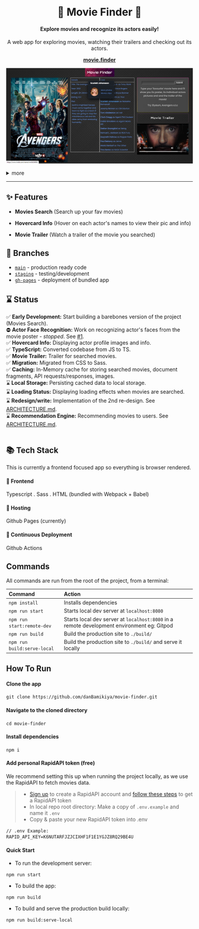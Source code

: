 <h1 id="header" align="center"> 🎥 Movie Finder 🦾</h1>

<h4 align="center">Explore movies and recognize its actors easily!</h4>

<p align="center">A web app for exploring movies, watching their trailers and checking out its actors.</p>

**<p align="center">[movie.finder](https://danbamikiya.github.io/movie-finder/)</a></p>**

<p align="center"><img width="auto" alt="movie-finder-preview" src="./assets/movie-finder-preview-1.png" /></p>

<details>
<summary>more</summary>
<br />
<p align="center"><img width="auto" alt="movie-finder-preview" src="./assets/movie-finder-preview-2.png" /></p>
</details>

---

## ✨ Features

- **Movies Search** (Search up your fav movies)

- **Hovercard Info** (Hover on each actor's names to view their pic and info)

- **Movie Trailer** (Watch a trailer of the movie you searched)

## 🌴 Branches

- [`main`](https://github.com/danBamikiya/movie-finder/tree/main) - production ready code
- [`staging`](https://github.com/danBamikiya/movie-finder/tree/staging) - testing/development
- [`gh-pages`](https://github.com/danBamikiya/movie-finder/tree/gh-pages) - deployment of bundled app

## ⌛ Status

✅ **Early Development:** Start building a barebones version of the project (Movies Search). <br />
⛔︎ **Actor Face Recognition:** Work on recognizing actor's faces from the movie poster - _stopped_. See [#1](https://github.com/danBamikiya/movie-finder/issues/1). <br />
✅ **Hovercard Info:** Displaying actor profile images and info. <br />
✅ **TypeScript:** Converted codebase from JS to TS. <br />
✅ **Movie Trailer:** Trailer for searched movies. <br />
✅ **Migration:** Migrated from CSS to Sass. <br />
✅ **Caching:** In-Memory cache for storing searched movies, document fragments, API requests/responses, images. <br />
⌛️ **Local Storage:** Persisting cached data to local storage. <br />
⌛️ **Loading Status:** Displaying loading effects when movies are searched. <br />
⌛️ **Redesign/write:** Implementation of the 2nd re-design. See [ARCHITECTURE.md](https://github.com/danBamikiya/movie-finder/blob/main/ARCHITECTURE.md). <br />
⌛️ **Recommendation Engine:** Recommending movies to users. See [ARCHITECTURE.md](https://github.com/danBamikiya/movie-finder/blob/main/ARCHITECTURE.md). <br /><br />

## 📚 Tech Stack

This is currently a frontend focused app so everything is browser rendered.

#### 🎨 Frontend

Typescript . Sass . HTML (bundled with Webpack + Babel)

#### 💫 Hosting

Github Pages (currently)

#### 🚀 Continuous Deployment

Github Actions

## Commands

All commands are run from the root of the project, from a terminal:

| Command                     | Action                                                                                     |
| :-------------------------- | :----------------------------------------------------------------------------------------- |
| `npm install`               | Installs dependencies                                                                      |
| `npm run start`             | Starts local dev server at `localhost:8080`                                                |
| `npm run start:remote-dev`  | Starts local dev server at `localhost:8080` in a remote development environment eg: Gitpod |
| `npm run build`             | Build the production site to `./build/`                                                    |
| `npm run build:serve-local` | Build the production site to `./build/` and serve it locally                               |

## How To Run

#### Clone the app

```
git clone https://github.com/danBamikiya/movie-finder.git
```

#### Navigate to the cloned directory

```
cd movie-finder
```

#### Install dependencies

```
npm i
```

#### Add personal RapidAPI token (free)
We recommend setting this up when running the project locally, as we use the RapidAPI to fetch movies data.
>   -  [Sign up](https://rapidapi.com/signup) to create a RapidAPI account and [follow these steps](https://docs.rapidapi.com/docs/keys) to get a RapidAPI token
>   -  In local repo root directory: Make a copy of `.env.example` and name it `.env`
>   -  Copy & paste your new RapidAPI token into .env
```
// .env Example:
RAPID_API_KEY=K6NUTARFJZJCIXHF1F1E1YGJZ8RQ29BE4U
```

#### Quick Start

- To run the development server:

```
npm run start
```

- To build the app:

```
npm run build
```

- To build and serve the production build locally:

```
npm run build:serve-local
```
